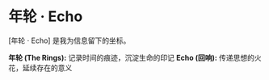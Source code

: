 
# 年轮 · Echo

[年轮 · Echo] 是我为信息留下的坐标。

**年轮 (The Rings):** 记录时间的痕迹，沉淀生命的印记
**Echo (回响):** 传递思想的火花，延续存在的意义